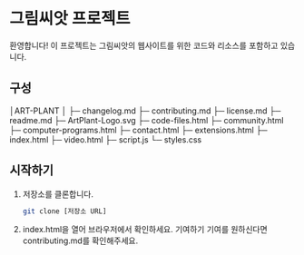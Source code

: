 <!--readme.md-->
# 그림씨앗 프로젝트
환영합니다! 이 프로젝트는 그림씨앗의 웹사이트를 위한 코드와 리소스를 포함하고 있습니다.

## 구성
│ART-PLANT
│
├─ changelog.md
├─ contributing.md
├─ license.md
├─ readme.md
├─ ArtPlant-Logo.svg
├─ code-files.html
├─ community.html
├─ computer-programs.html
├─ contact.html
├─ extensions.html
├─ index.html
├─ video.html
├─ script.js
└─ styles.css

## 시작하기
1. 저장소를 클론합니다.
   ```bash
   git clone [저장소 URL]
2. index.html을 열어 브라우저에서 확인하세요.
기여하기
기여를 원하신다면 contributing.md를 확인해주세요.